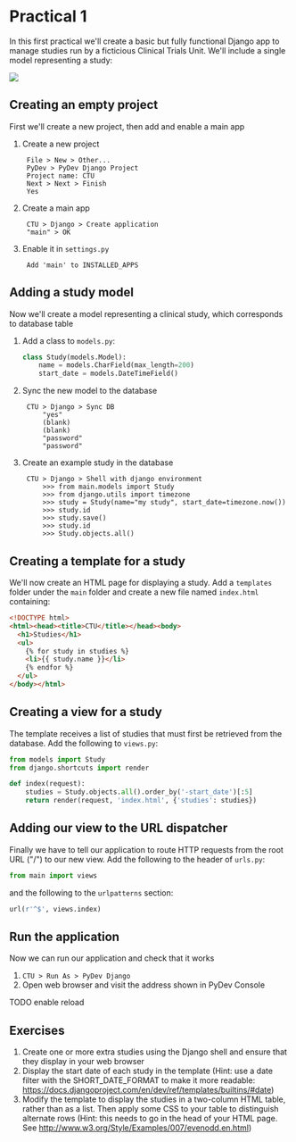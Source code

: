 Practical 1
===========
In this first practical we'll create a basic but fully functional Django app to manage studies run by a ficticious Clinical Trials Unit. We'll include a single model representing a study:

![](https://raw.github.com/mwoodbri/django-tutorial/master/Practical%201/Study.png)

Creating an empty project
-------------------------
First we'll create a new project, then add and enable a main app

1. Create a new project

        File > New > Other...
        PyDev > PyDev Django Project
        Project name: CTU
        Next > Next > Finish
        Yes
        
1. Create a main app

        CTU > Django > Create application
        "main" > OK
        
1. Enable it in ```settings.py```

        Add 'main' to INSTALLED_APPS

Adding a study model
--------------------
Now we'll create a model representing a clinical study, which corresponds to database table

1. Add a class to ```models.py```:

    ```python
    class Study(models.Model):
        name = models.CharField(max_length=200)
        start_date = models.DateTimeField()
    ```
1. Sync the new model to the database

        CTU > Django > Sync DB
            "yes"
            (blank)
            (blank)
            "password"
            "password"

1. Create an example study in the database

        CTU > Django > Shell with django environment
            >>> from main.models import Study
            >>> from django.utils import timezone
            >>> study = Study(name="my study", start_date=timezone.now())
            >>> study.id
            >>> study.save()
            >>> study.id
            >>> Study.objects.all()

Creating a template for a study
--------------------------------------
We'll now create an HTML page for displaying a study. Add a ```templates``` folder under the ```main``` folder and create a new file named ```index.html``` containing:

```html
<!DOCTYPE html>
<html><head><title>CTU</title></head><body>
  <h1>Studies</h1>
  <ul>
    {% for study in studies %}
    <li>{{ study.name }}</li>
    {% endfor %}
  </ul>
</body></html>
```

Creating a view for a study
---------------------------
The template receives a list of studies that must first be retrieved from the database. Add the following to ```views.py```:

```python
from models import Study
from django.shortcuts import render

def index(request):
    studies = Study.objects.all().order_by('-start_date')[:5]
    return render(request, 'index.html', {'studies': studies})
```

Adding our view to the URL dispatcher
-------------------------------------
Finally we have to tell our application to route HTTP requests from the root URL ("/") to our new view. Add the following to the header of ```urls.py```:

```python
from main import views
```

and the following to the ```urlpatterns``` section:

```python
url(r'^$', views.index)
```

Run the application
-------------------
Now we can run our application and check that it works

1. ```CTU > Run As > PyDev Django```
2. Open web browser and visit the address shown in PyDev Console

TODO enable reload

Exercises
---------
1. Create one or more extra studies using the Django shell and ensure that they display in your web browser
1. Display the start date of each study in the template (Hint: use a date filter with the SHORT_DATE_FORMAT to make it more readable: https://docs.djangoproject.com/en/dev/ref/templates/builtins/#date)
1. Modify the template to display the studies in a two-column HTML table, rather than as a list. Then apply some CSS to your table to distinguish alternate rows (Hint: this needs to go in the head of your HTML page. See http://www.w3.org/Style/Examples/007/evenodd.en.html)
